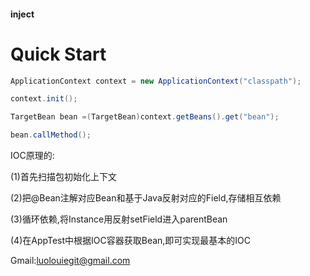 #### inject

# Quick Start
```java
ApplicationContext context = new ApplicationContext("classpath");

context.init();

TargetBean bean =(TargetBean)context.getBeans().get("bean");

bean.callMethod();
```

IOC原理的:

(1)首先扫描包初始化上下文

(2)把@Bean注解对应Bean和基于Java反射对应的Field,存储相互依赖

(3)循环依赖,将Instance用反射setField进入parentBean

(4)在AppTest中根据IOC容器获取Bean,即可实现最基本的IOC

Gmail:luolouiegit@gmail.com
